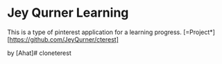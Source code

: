 # Jey Qurner Learning
This is a type of pinterest application for a learning progress.
[=Project*][https://github.com/JeyQurner/cterest]

by [Ahat]# cloneterest
